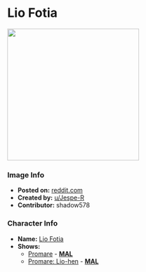 # Lio Fotia

<img src="https://raw.githubusercontent.com/shadow578/Project-Padoru/master/Padoru/U_Jespe-R/promare-fotia-lio.png" height="300">

### Image Info
* **Posted on:**     [reddit.com](https://www.reddit.com/r/Padoru/comments/fksnne/daily_padoru_78_lio_promare/)
* **Created by:**    [u/Jespe-R](https://github.com/shadow578/Project-Padoru/blob/master/table-of-contents/creators/uJespeR.md)
* **Contributor:**   shadow578

### Character Info
* **Name:**   [Lio Fotia](https://myanimelist.net/character/168936)
* **Shows:**
  * [Promare](https://github.com/shadow578/Project-Padoru/blob/master/table-of-contents/shows/Promare.md) - [__MAL__](https://myanimelist.net/anime/35848/Promare)
  * [Promare: Lio-hen](https://github.com/shadow578/Project-Padoru/blob/master/table-of-contents/shows/PromareLiohen.md) - [__MAL__](https://myanimelist.net/anime/40313/Promare__Lio-hen)


